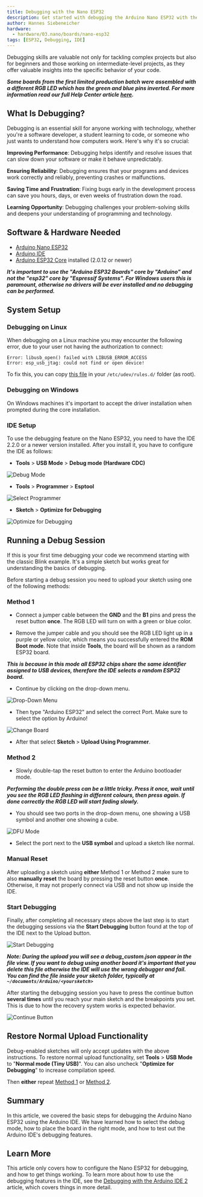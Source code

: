 ```yaml
---
title: Debugging with the Nano ESP32
description: Get started with debugging the Arduino Nano ESP32 with the IDE 2.
author: Hannes Siebeneicher
hardware:
  - hardware/03.nano/boards/nano-esp32
tags: [ESP32, Debugging, IDE]
---
```


Debugging skills are valuable not only for tackling complex projects but also for beginners and those working on intermediate-level projects, as they offer valuable insights into the specific behavior of your code.

***Some boards from the first limited production batch were assembled with a different RGB LED which has the green and blue pins inverted. For more information read our full Help Center article [here](https://support.arduino.cc/hc/en-us/articles/9589073738012).***

## What Is Debugging?

Debugging is an essential skill for anyone working with technology, whether you're a software developer, a student learning to code, or someone who just wants to understand how computers work. Here's why it's so crucial:

**Improving Performance**: Debugging helps identify and resolve issues that can slow down your software or make it behave unpredictably.

**Ensuring Reliability**: Debugging ensures that your programs and devices work correctly and reliably, preventing crashes or malfunctions.

**Saving Time and Frustration**: Fixing bugs early in the development process can save you hours, days, or even weeks of frustration down the road.

**Learning Opportunity**: Debugging challenges your problem-solving skills and deepens your understanding of programming and technology.

## Software & Hardware Needed

- [Arduino Nano ESP32](https://store.arduino.cc/nano-esp32)
- [Arduino IDE](https://www.arduino.cc/en/software)
- [Arduino ESP32 Core](https://github.com/arduino/arduino-esp32) installed (2.0.12 or newer)

***It's important to use the "Arduino ESP32 Boards" core by "Arduino" and not the "esp32" core by "Espressif Systems". For Windows users this is paramount, otherwise no drivers will be ever installed and no debugging can be performed.***

## System Setup

### Debugging on Linux

When debugging on a Linux machine you may encounter the following error, due to your user not having the authorization to connect:

```
Error: libusb_open() failed with LIBUSB_ERROR_ACCESS
Error: esp_usb_jtag: could not find or open device!
```

To fix this, you can copy [this file](https://raw.githubusercontent.com/espressif/openocd-esp32/master/contrib/60-openocd.rules) in your `/etc/udev/rules.d/` folder (as root).

### Debugging on Windows

On Windows machines it's important to accept the driver installation when prompted during the core installation.

### IDE Setup

To use the debugging feature on the Nano ESP32, you need to have the IDE 2.2.0 or a newer version installed. After you install it, you have to configure the IDE as follows:

-  **Tools** > **USB Mode** > **Debug mode (Hardware CDC)**

![Debug Mode](./assets/debugMode.png)

-  **Tools** > **Programmer** > **Esptool**

![Select Programmer](./assets/programmer.png)

-  **Sketch** > **Optimize for Debugging**

![Optimize for Debugging](./assets/optimize.png)

## Running a Debug Session

If this is your first time debugging your code we recommend starting with the classic Blink example. It's a simple sketch but works great for understanding the basics of debugging.

Before starting a debug session you need to upload your sketch using one of the following methods:

### Method 1

- Connect a jumper cable between the **GND** and the **B1** pins and press the reset button **once**. The RGB LED will turn on with a green or blue color.

- Remove the jumper cable and you should see the RGB LED light up in a purple or yellow color, which means you successfully entered the **ROM Boot mode**. Note that inside **Tools**, the board will be shown as a random ESP32 board.

***This is because in this mode all ESP32 chips share the same identifier assigned to USB devices, therefore the IDE selects a random ESP32 board.***

- Continue by clicking on the drop-down menu.

![Drop-Down Menu](./assets/drop-down-menu.png)

- Then type "Arduino ESP32" and select the correct Port. Make sure to select the option by Arduino!

![Change Board](./assets/changeBoard.png)

- After that select **Sketch** > **Upload Using Programmer**.

### Method 2

- Slowly double-tap the reset button to enter the Arduino bootloader mode.

***Performing the double press can be a little tricky. Press it once, wait until you see the RGB LED flashing in different colours, then press again. If done correctly the RGB LED will start fading slowly.***

- You should see two ports in the drop-down menu, one showing a USB symbol and another one showing a cube.

![DFU Mode](./assets/dfuMode.png)

- Select the port next to the **USB symbol** and upload a sketch like normal.

### Manual Reset

After uploading a sketch using **either** Method 1 or Method 2 make sure to also **manually reset** the board by pressing the reset button **once**. Otherwise, it may not properly connect via USB and not show up inside the IDE.

### Start Debugging

Finally, after completing all necessary steps above the last step is to start the debugging sessions via the **Start Debugging** button found at the top of the IDE next to the Upload button.

![Start Debugging](./assets/startDebugging.png)

***Note: During the upload you will see a debug_custom.json appear in the file view. If you want to debug using another board it's important that you delete this file otherwise the IDE will use the wrong debugger and fail. You can find the file inside your sketch folder, typically at `~/documents/Arduino/<yoursketch>`***

After starting the debugging session you have to press the continue button **several times** until you reach your main sketch and the breakpoints you set. This is due to how the recovery system works is expected behavior.

![Continue Button](./assets/continueBtn.png)

## Restore Normal Upload Functionality

Debug-enabled sketches will only accept updates with the above instructions. To restore normal upload functionality, set **Tools** > **USB Mode** to "**Normal mode (Tiny USB)**". You can also uncheck "**Optimize for Debugging**" to increase compilation speed.

Then **either** repeat [Method 1](#method-1) or [Method 2](#method-2).

## Summary

In this article, we covered the basic steps for debugging the Arduino Nano ESP32 using the Arduino IDE. We have learned how to select the debug mode, how to place the board in the right mode, and how to test out the Arduino IDE's debugging features.

## Learn More
This article only covers how to configure the Nano ESP32 for debugging, and how to get things working. To learn more about how to use the debugging features in the IDE, see the [Debugging with the Arduino IDE 2](/software/ide-v2/tutorials/ide-v2-debugger) article, which covers things in more detail.